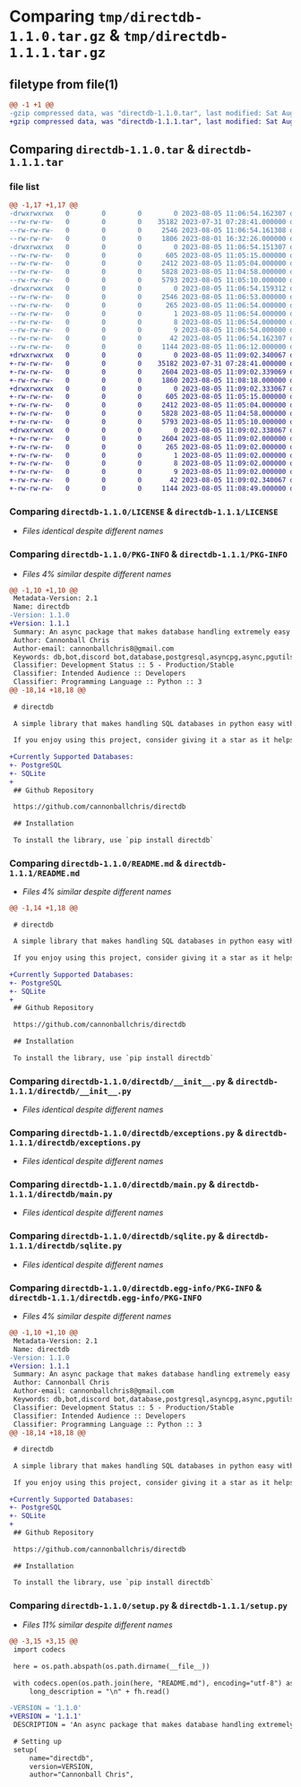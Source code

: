 # Comparing `tmp/directdb-1.1.0.tar.gz` & `tmp/directdb-1.1.1.tar.gz`

## filetype from file(1)

```diff
@@ -1 +1 @@
-gzip compressed data, was "directdb-1.1.0.tar", last modified: Sat Aug  5 11:06:54 2023, max compression
+gzip compressed data, was "directdb-1.1.1.tar", last modified: Sat Aug  5 11:09:02 2023, max compression
```

## Comparing `directdb-1.1.0.tar` & `directdb-1.1.1.tar`

### file list

```diff
@@ -1,17 +1,17 @@
-drwxrwxrwx   0        0        0        0 2023-08-05 11:06:54.162307 directdb-1.1.0/
--rw-rw-rw-   0        0        0    35182 2023-07-31 07:28:41.000000 directdb-1.1.0/LICENSE
--rw-rw-rw-   0        0        0     2546 2023-08-05 11:06:54.161308 directdb-1.1.0/PKG-INFO
--rw-rw-rw-   0        0        0     1806 2023-08-01 16:32:26.000000 directdb-1.1.0/README.md
-drwxrwxrwx   0        0        0        0 2023-08-05 11:06:54.151307 directdb-1.1.0/directdb/
--rw-rw-rw-   0        0        0      605 2023-08-05 11:05:15.000000 directdb-1.1.0/directdb/__init__.py
--rw-rw-rw-   0        0        0     2412 2023-08-05 11:05:04.000000 directdb-1.1.0/directdb/exceptions.py
--rw-rw-rw-   0        0        0     5828 2023-08-05 11:04:58.000000 directdb-1.1.0/directdb/main.py
--rw-rw-rw-   0        0        0     5793 2023-08-05 11:05:10.000000 directdb-1.1.0/directdb/sqlite.py
-drwxrwxrwx   0        0        0        0 2023-08-05 11:06:54.159312 directdb-1.1.0/directdb.egg-info/
--rw-rw-rw-   0        0        0     2546 2023-08-05 11:06:53.000000 directdb-1.1.0/directdb.egg-info/PKG-INFO
--rw-rw-rw-   0        0        0      265 2023-08-05 11:06:54.000000 directdb-1.1.0/directdb.egg-info/SOURCES.txt
--rw-rw-rw-   0        0        0        1 2023-08-05 11:06:54.000000 directdb-1.1.0/directdb.egg-info/dependency_links.txt
--rw-rw-rw-   0        0        0        8 2023-08-05 11:06:54.000000 directdb-1.1.0/directdb.egg-info/requires.txt
--rw-rw-rw-   0        0        0        9 2023-08-05 11:06:54.000000 directdb-1.1.0/directdb.egg-info/top_level.txt
--rw-rw-rw-   0        0        0       42 2023-08-05 11:06:54.162307 directdb-1.1.0/setup.cfg
--rw-rw-rw-   0        0        0     1144 2023-08-05 11:06:12.000000 directdb-1.1.0/setup.py
+drwxrwxrwx   0        0        0        0 2023-08-05 11:09:02.340067 directdb-1.1.1/
+-rw-rw-rw-   0        0        0    35182 2023-07-31 07:28:41.000000 directdb-1.1.1/LICENSE
+-rw-rw-rw-   0        0        0     2604 2023-08-05 11:09:02.339069 directdb-1.1.1/PKG-INFO
+-rw-rw-rw-   0        0        0     1860 2023-08-05 11:08:18.000000 directdb-1.1.1/README.md
+drwxrwxrwx   0        0        0        0 2023-08-05 11:09:02.333067 directdb-1.1.1/directdb/
+-rw-rw-rw-   0        0        0      605 2023-08-05 11:05:15.000000 directdb-1.1.1/directdb/__init__.py
+-rw-rw-rw-   0        0        0     2412 2023-08-05 11:05:04.000000 directdb-1.1.1/directdb/exceptions.py
+-rw-rw-rw-   0        0        0     5828 2023-08-05 11:04:58.000000 directdb-1.1.1/directdb/main.py
+-rw-rw-rw-   0        0        0     5793 2023-08-05 11:05:10.000000 directdb-1.1.1/directdb/sqlite.py
+drwxrwxrwx   0        0        0        0 2023-08-05 11:09:02.338067 directdb-1.1.1/directdb.egg-info/
+-rw-rw-rw-   0        0        0     2604 2023-08-05 11:09:02.000000 directdb-1.1.1/directdb.egg-info/PKG-INFO
+-rw-rw-rw-   0        0        0      265 2023-08-05 11:09:02.000000 directdb-1.1.1/directdb.egg-info/SOURCES.txt
+-rw-rw-rw-   0        0        0        1 2023-08-05 11:09:02.000000 directdb-1.1.1/directdb.egg-info/dependency_links.txt
+-rw-rw-rw-   0        0        0        8 2023-08-05 11:09:02.000000 directdb-1.1.1/directdb.egg-info/requires.txt
+-rw-rw-rw-   0        0        0        9 2023-08-05 11:09:02.000000 directdb-1.1.1/directdb.egg-info/top_level.txt
+-rw-rw-rw-   0        0        0       42 2023-08-05 11:09:02.340067 directdb-1.1.1/setup.cfg
+-rw-rw-rw-   0        0        0     1144 2023-08-05 11:08:49.000000 directdb-1.1.1/setup.py
```

### Comparing `directdb-1.1.0/LICENSE` & `directdb-1.1.1/LICENSE`

 * *Files identical despite different names*

### Comparing `directdb-1.1.0/PKG-INFO` & `directdb-1.1.1/PKG-INFO`

 * *Files 4% similar despite different names*

```diff
@@ -1,10 +1,10 @@
 Metadata-Version: 2.1
 Name: directdb
-Version: 1.1.0
+Version: 1.1.1
 Summary: An async package that makes database handling extremely easy!
 Author: Cannonball Chris
 Author-email: cannonballchris8@gmail.com
 Keywords: db,bot,discord bot,database,postgresql,asyncpg,async,pgutils,nosql,sqlite,aiosqlite,discord.py
 Classifier: Development Status :: 5 - Production/Stable
 Classifier: Intended Audience :: Developers
 Classifier: Programming Language :: Python :: 3
@@ -18,14 +18,18 @@
 
 # directdb
 
 A simple library that makes handling SQL databases in python easy without the need to understand the syntax. The library would act like an interface between your code and the database server parsing the data to SQL format.
 
 If you enjoy using this project, consider giving it a star as it helps out a ton <3
 
+Currently Supported Databases:
+- PostgreSQL
+- SQLite
+
 ## Github Repository
 
 https://github.com/cannonballchris/directdb
 
 ## Installation
 
 To install the library, use `pip install directdb`
```

### Comparing `directdb-1.1.0/README.md` & `directdb-1.1.1/README.md`

 * *Files 4% similar despite different names*

```diff
@@ -1,14 +1,18 @@
 
 # directdb
 
 A simple library that makes handling SQL databases in python easy without the need to understand the syntax. The library would act like an interface between your code and the database server parsing the data to SQL format.
 
 If you enjoy using this project, consider giving it a star as it helps out a ton <3
 
+Currently Supported Databases:
+- PostgreSQL
+- SQLite
+
 ## Github Repository
 
 https://github.com/cannonballchris/directdb
 
 ## Installation
 
 To install the library, use `pip install directdb`
```

### Comparing `directdb-1.1.0/directdb/__init__.py` & `directdb-1.1.1/directdb/__init__.py`

 * *Files identical despite different names*

### Comparing `directdb-1.1.0/directdb/exceptions.py` & `directdb-1.1.1/directdb/exceptions.py`

 * *Files identical despite different names*

### Comparing `directdb-1.1.0/directdb/main.py` & `directdb-1.1.1/directdb/main.py`

 * *Files identical despite different names*

### Comparing `directdb-1.1.0/directdb/sqlite.py` & `directdb-1.1.1/directdb/sqlite.py`

 * *Files identical despite different names*

### Comparing `directdb-1.1.0/directdb.egg-info/PKG-INFO` & `directdb-1.1.1/directdb.egg-info/PKG-INFO`

 * *Files 4% similar despite different names*

```diff
@@ -1,10 +1,10 @@
 Metadata-Version: 2.1
 Name: directdb
-Version: 1.1.0
+Version: 1.1.1
 Summary: An async package that makes database handling extremely easy!
 Author: Cannonball Chris
 Author-email: cannonballchris8@gmail.com
 Keywords: db,bot,discord bot,database,postgresql,asyncpg,async,pgutils,nosql,sqlite,aiosqlite,discord.py
 Classifier: Development Status :: 5 - Production/Stable
 Classifier: Intended Audience :: Developers
 Classifier: Programming Language :: Python :: 3
@@ -18,14 +18,18 @@
 
 # directdb
 
 A simple library that makes handling SQL databases in python easy without the need to understand the syntax. The library would act like an interface between your code and the database server parsing the data to SQL format.
 
 If you enjoy using this project, consider giving it a star as it helps out a ton <3
 
+Currently Supported Databases:
+- PostgreSQL
+- SQLite
+
 ## Github Repository
 
 https://github.com/cannonballchris/directdb
 
 ## Installation
 
 To install the library, use `pip install directdb`
```

### Comparing `directdb-1.1.0/setup.py` & `directdb-1.1.1/setup.py`

 * *Files 11% similar despite different names*

```diff
@@ -3,15 +3,15 @@
 import codecs
 
 here = os.path.abspath(os.path.dirname(__file__))
 
 with codecs.open(os.path.join(here, "README.md"), encoding="utf-8") as fh:
     long_description = "\n" + fh.read()
 
-VERSION = '1.1.0'
+VERSION = '1.1.1'
 DESCRIPTION = 'An async package that makes database handling extremely easy!'
 
 # Setting up
 setup(
     name="directdb",
     version=VERSION,
     author="Cannonball Chris",
```

